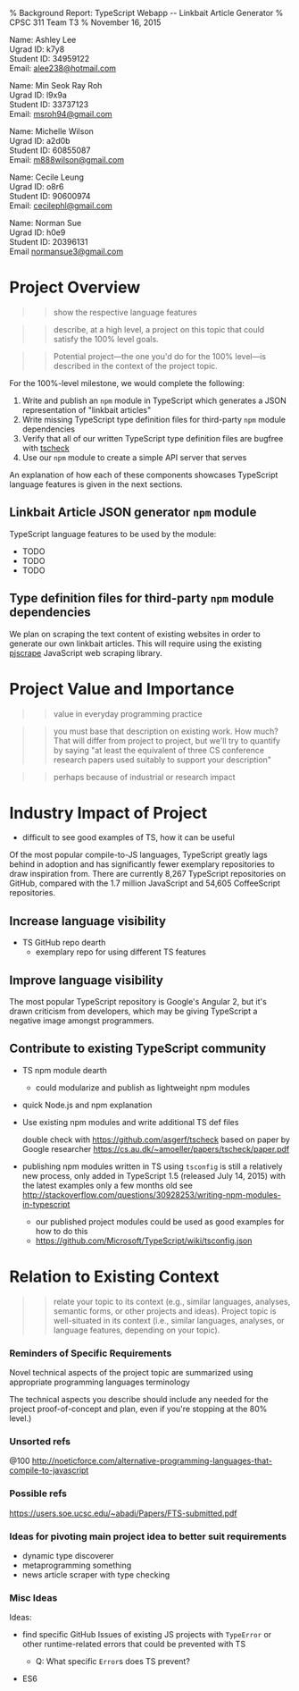% Background Report: TypeScript Webapp -- Linkbait Article Generator
% CPSC 311 Team T3
% November 16, 2015

Name:       Ashley Lee  
Ugrad ID:   k7y8  
Student ID: 34959122  
Email:      alee238@hotmail.com  

Name:       Min Seok Ray Roh  
Ugrad ID:   l9x9a  
Student ID: 33737123  
Email:      msroh94@gmail.com  

Name:       Michelle Wilson   
Ugrad ID:   a2d0b   
Student ID: 60855087  
Email:      m888wilson@gmail.com  

Name:       Cecile Leung  
Ugrad ID:   o8r6  
Student ID: 90600974  
Email:      cecilephl@gmail.com  

Name:       Norman Sue  
Ugrad ID:   h0e9  
Student ID: 20396131  
Email       normansue3@gmail.com  


# Project Overview

>> show the respective language features

>> describe, at a high level, a project on this topic that could satisfy the 100% level goals.

>> Potential project—the one you'd do for the 100% level—is described in the context of the project topic. 

For the 100%-level milestone, we would complete the following:

1. Write and publish an `npm` module in TypeScript which generates a JSON representation of "linkbait articles"
2. Write missing TypeScript type definition files for third-party `npm` module dependencies
3. Verify that all of our written TypeScript type definition files are bugfree with [tscheck](https://github.com/asgerf/tscheck)
4. Use our `npm` module to create a simple API server that serves 

An explanation of how each of these components showcases TypeScript language features is given in the next sections.

## Linkbait Article JSON generator `npm` module

TypeScript language features to be used by the module:

- TODO
- TODO
- TODO

## Type definition files for third-party `npm` module dependencies

We plan on scraping the text content of existing websites in order to generate our own linkbait articles. This will require using the existing [pjscrape](https://github.com/nrabinowitz/pjscrape) JavaScript web scraping library. 



# Project Value and Importance

>> value in everyday programming practice

>> you must base that description on existing work. How much? That will differ from project to project, but we'll try to quantify by saying "at least the equivalent of three CS conference research papers used suitably to support your description"

>> perhaps because of industrial or research impact

# Industry Impact of Project


- difficult to see good examples of TS, how it can be useful

Of the most popular compile-to-JS languages, TypeScript greatly lags behind in adoption and has significantly fewer exemplary repositories to draw inspiration from. There are currently 8,267 TypeScript repositories on GitHub, compared with the 1.7 million JavaScript and 54,605 CoffeeScript repositories.

## Increase language visibility

- TS GitHub repo dearth
    - exemplary repo for using different TS features

## Improve language visibility

The most popular TypeScript repository is Google's Angular 2, but it's drawn criticism from developers, which may be giving TypeScript a negative image amongst programmers.

## Contribute to existing TypeScript community

- TS npm module dearth
    - could modularize and publish as lightweight npm modules

- quick Node.js and npm explanation
- Use existing npm modules and write additional TS def files

    double check with https://github.com/asgerf/tscheck
        based on paper by Google researcher https://cs.au.dk/~amoeller/papers/tscheck/paper.pdf

- publishing npm modules written in TS using `tsconfig` is still a relatively new process, only added in TypeScript 1.5 (released July 14, 2015) with the latest examples only a few months old see http://stackoverflow.com/questions/30928253/writing-npm-modules-in-typescript
    - our published project modules could be used as good examples for how to do this
    - https://github.com/Microsoft/TypeScript/wiki/tsconfig.json

# Relation to Existing Context

>> relate your topic to its context (e.g., similar languages, analyses, semantic forms, or other projects and ideas). 
>> Project topic is well-situated in its context (i.e., similar languages, analyses, or language features, depending on your topic).



### Reminders of Specific Requirements


Novel technical aspects of the project topic are summarized using appropriate programming languages terminology

The technical aspects you describe should include any needed for the project proof-of-concept and plan, even if you're stopping at the 80% level.)


### Unsorted refs


@100 http://noeticforce.com/alternative-programming-languages-that-compile-to-javascript



### Possible refs

https://users.soe.ucsc.edu/~abadi/Papers/FTS-submitted.pdf


### Ideas for pivoting main project idea to better suit requirements

- dynamic type discoverer
- metaprogramming something
- news article scraper with type checking

### Misc Ideas

Ideas:

- find specific GitHub Issues of existing JS projects with `TypeError` or other runtime-related errors that could be prevented with TS
    - Q: What specific `Error`s does TS prevent?

- ES6
